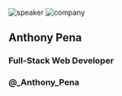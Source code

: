 <!-- .slide: class="speaker-slide red" -->

![speaker](./assets/images/speaker/anthony-pena/anthony.jpg)
![company](./assets/images/speaker/logo-sfeir-blanc.png)

<h2>Anthony <span>Pena</span></h2>

### Full-Stack Web Developer

<!-- .element: class="icon-rule icon-first" -->

### @\_Anthony_Pena

<!-- .element: class="icon-twitter icon-second" -->
